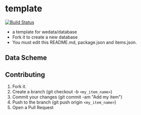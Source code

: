 # template

[![Build Status](https://travis-ci.org/wedata/template.png?branch=master)](https://travis-ci.org/wedata/template)

- a template for wedata/database
- Fork it to create a new database
- You must edit this README.md, package.json and items.json.

## Data Scheme

## Contributing

1. Fork it.
1. Create a branch (git checkout -b `<my_item_name>`)
1. Commit your changes (git commit -am "Add my item")
1. Push to the branch (git push origin `<my_item_name>`)
1. Open a Pull Request
